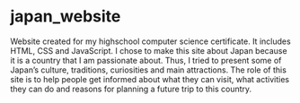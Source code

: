 # japan_website
Website created for my highschool computer science certificate. It includes HTML, CSS and JavaScript.
I chose to make this site about Japan because it is a country that I am passionate about. Thus, I tried to present some of Japan’s culture, traditions, curiosities and main attractions. The role of this site is to help people get informed about what they can visit, what activities they can do and reasons for planning a future trip to this country.
